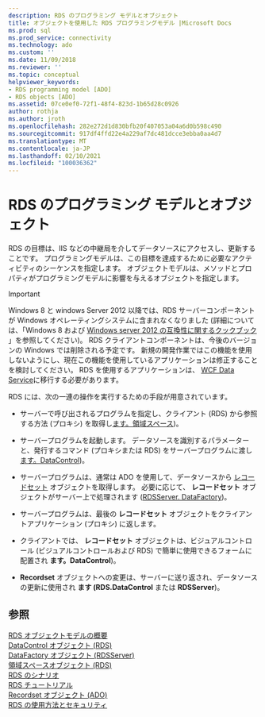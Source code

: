 ```yaml
---
description: RDS のプログラミング モデルとオブジェクト
title: オブジェクトを使用した RDS プログラミングモデル |Microsoft Docs
ms.prod: sql
ms.prod_service: connectivity
ms.technology: ado
ms.custom: ''
ms.date: 11/09/2018
ms.reviewer: ''
ms.topic: conceptual
helpviewer_keywords:
- RDS programming model [ADO]
- RDS objects [ADO]
ms.assetid: 07ce0ef0-72f1-48f4-823d-1b65d28c0926
author: rothja
ms.author: jroth
ms.openlocfilehash: 282e272d1d830bfb20f407053a04a6d0b598c490
ms.sourcegitcommit: 917df4ffd22e4a229af7dc481dcce3ebba0aa4d7
ms.translationtype: MT
ms.contentlocale: ja-JP
ms.lasthandoff: 02/10/2021
ms.locfileid: "100036362"
---
```

# <a name="rds-programming-model-with-objects"></a>RDS のプログラミング モデルとオブジェクト
RDS の目標は、IIS などの中継局を介してデータソースにアクセスし、更新することです。 プログラミングモデルは、この目標を達成するために必要なアクティビティのシーケンスを指定します。 オブジェクトモデルは、メソッドとプロパティがプログラミングモデルに影響を与えるオブジェクトを指定します。  
  
> [!IMPORTANT]
>  Windows 8 と windows Server 2012 以降では、RDS サーバーコンポーネントが Windows オペレーティングシステムに含まれなくなりました (詳細については、「Windows 8 および [Windows server 2012 の互換性に関するクックブック](https://www.microsoft.com/download/details.aspx?id=27416) 」を参照してください)。 RDS クライアントコンポーネントは、今後のバージョンの Windows では削除される予定です。 新規の開発作業ではこの機能を使用しないようにし、現在この機能を使用しているアプリケーションは修正することを検討してください。 RDS を使用するアプリケーションは、 [WCF Data Service](/dotnet/framework/wcf/)に移行する必要があります。  
  
 RDS には、次の一連の操作を実行するための手段が用意されています。  
  
-   サーバーで呼び出されるプログラムを指定し、クライアント (RDS) から参照する方法 (プロキシ) を取得し[ます。領域スペース](../../reference/rds-api/dataspace-object-rds.md))。  
  
-   サーバープログラムを起動します。 データソースを識別するパラメーターと、発行するコマンド (プロキシまたは RDS) をサーバープログラムに渡し [ます。DataControl](../../reference/rds-api/datacontrol-object-rds.md))。  
  
-   サーバープログラムは、通常は ADO を使用して、データソースから [レコードセット](../../reference/ado-api/recordset-object-ado.md) オブジェクトを取得します。 必要に応じて、 **レコードセット** オブジェクトがサーバー上で処理されます ([RDSServer. DataFactory](../../reference/rds-api/datafactory-object-rdsserver.md))。  
  
-   サーバープログラムは、最後の **レコードセット** オブジェクトをクライアントアプリケーション (プロキシ) に返します。  
  
-   クライアントでは、 **レコードセット** オブジェクトは、ビジュアルコントロール (ビジュアルコントロールおよび RDS) で簡単に使用できるフォームに配置され **ます。DataControl**)。  
  
-   **Recordset** オブジェクトへの変更は、サーバーに送り返され、データソースの更新に使用され **ます (RDS.DataControl** または **RDSServer**)。  
  
## <a name="see-also"></a>参照  
 [RDS オブジェクトモデルの概要](./rds-object-model-summary.md)   
 [DataControl オブジェクト (RDS)](../../reference/rds-api/datacontrol-object-rds.md)   
 [DataFactory オブジェクト (RDSServer)](../../reference/rds-api/datafactory-object-rdsserver.md)   
 [領域スペースオブジェクト (RDS)](../../reference/rds-api/dataspace-object-rds.md)   
 [RDS のシナリオ](./rds-scenario.md)   
 [RDS チュートリアル](./rds-tutorial.md)   
 [Recordset オブジェクト (ADO)](../../reference/ado-api/recordset-object-ado.md)   
 [RDS の使用方法とセキュリティ](./rds-usage-and-security.md)